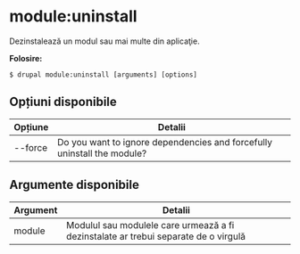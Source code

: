 # module:uninstall
Dezinstalează un modul sau mai multe din aplicaţie.

**Folosire:**
```
$ drupal module:uninstall [arguments] [options]
```

## Opțiuni disponibile
Opțiune | Detalii
-------|-------------
--force | Do you want to ignore dependencies and forcefully uninstall the module?

## Argumente disponibile
Argument | Detalii
---------|-------------
module | Modulul sau modulele care urmează a fi dezinstalate ar trebui separate de o virgulă
